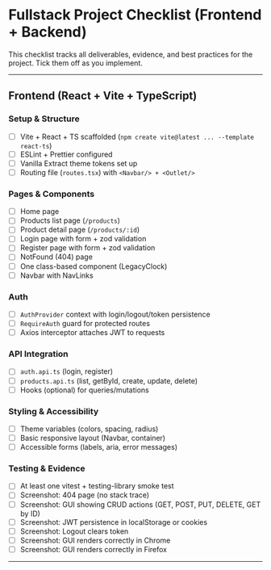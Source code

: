 # Fullstack Project Checklist (Frontend + Backend)

This checklist tracks all deliverables, evidence, and best practices for the project. Tick them off as you implement.

---

## Frontend (React + Vite + TypeScript)

### Setup & Structure

- [ ] Vite + React + TS scaffolded (`npm create vite@latest ... --template react-ts`)
- [ ] ESLint + Prettier configured
- [ ] Vanilla Extract theme tokens set up
- [ ] Routing file (`routes.tsx`) with `<Navbar/> + <Outlet/>`

### Pages & Components

- [ ] Home page
- [ ] Products list page (`/products`)
- [ ] Product detail page (`/products/:id`)
- [ ] Login page with form + zod validation
- [ ] Register page with form + zod validation
- [ ] NotFound (404) page
- [ ] One class-based component (LegacyClock)
- [ ] Navbar with NavLinks

### Auth

- [ ] `AuthProvider` context with login/logout/token persistence
- [ ] `RequireAuth` guard for protected routes
- [ ] Axios interceptor attaches JWT to requests

### API Integration

- [ ] `auth.api.ts` (login, register)
- [ ] `products.api.ts` (list, getById, create, update, delete)
- [ ] Hooks (optional) for queries/mutations

### Styling & Accessibility

- [ ] Theme variables (colors, spacing, radius)
- [ ] Basic responsive layout (Navbar, container)
- [ ] Accessible forms (labels, aria, error messages)

### Testing & Evidence

- [ ] At least one vitest + testing-library smoke test
- [ ] Screenshot: 404 page (no stack trace)
- [ ] Screenshot: GUI showing CRUD actions (GET, POST, PUT, DELETE, GET by ID)
- [ ] Screenshot: JWT persistence in localStorage or cookies
- [ ] Screenshot: Logout clears token
- [ ] Screenshot: GUI renders correctly in Chrome
- [ ] Screenshot: GUI renders correctly in Firefox

---
